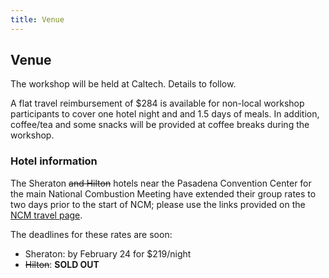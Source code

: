 ```yaml
---
title: Venue
---
```


## Venue

The workshop will be held at Caltech. Details to follow.

A flat travel reimbursement of $284 is available for non-local workshop participants to cover one hotel night and and 1.5 days of meals. In addition, coffee/tea and some snacks will be provided at coffee breaks during the workshop.

### Hotel information

The Sheraton ~~and Hilton~~ hotels near the Pasadena Convention Center for the main National Combustion Meeting have extended their group rates to two days prior to the start of NCM; please use the links provided on the [NCM travel page](http://wssci.us/meetings/ncm2019/travel.html).

The deadlines for these rates are soon:
- Sheraton: by February 24 for $219/night
- ~~Hilton~~: **SOLD OUT**
